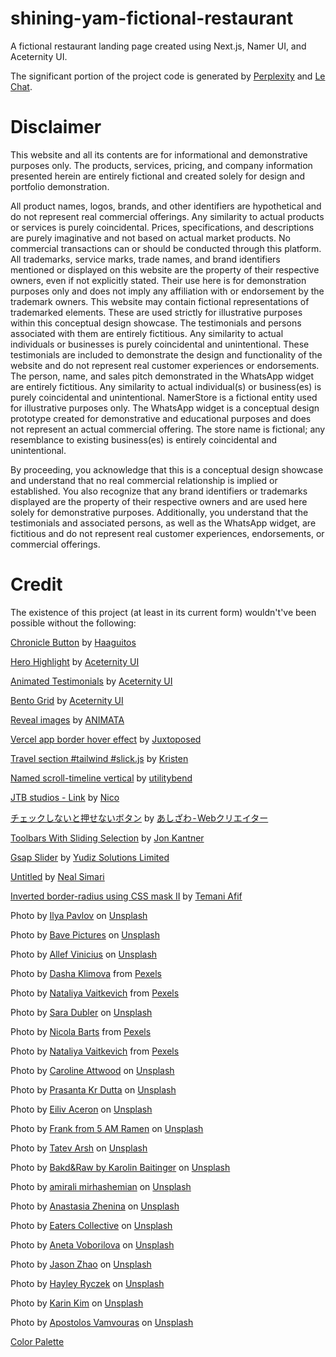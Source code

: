 # shining-yam-fictional-restaurant
A fictional restaurant landing page created using Next.js, Namer UI, and Aceternity UI.

The significant portion of the project code is generated by [Perplexity](https://www.perplexity.ai/) and [Le Chat](https://chat.mistral.ai/chat).

# Disclaimer

This website and all its contents are for informational and demonstrative purposes only. The products, services, pricing, and company information presented herein are entirely fictional and created solely for design and portfolio demonstration.

  All product names, logos, brands, and other identifiers are hypothetical and do not represent real commercial offerings. Any similarity to actual products or services is purely coincidental.
  Prices, specifications, and descriptions are purely imaginative and not based on actual market products.
  No commercial transactions can or should be conducted through this platform.
  All trademarks, service marks, trade names, and brand identifiers mentioned or displayed on this website are the property of their respective owners, even if not explicitly stated. Their use here is for demonstration purposes only and does not imply any affiliation with or endorsement by the trademark owners.
  This website may contain fictional representations of trademarked elements. These are used strictly for illustrative purposes within this conceptual design showcase.
  The testimonials and persons associated with them are entirely fictitious. Any similarity to actual individuals or businesses is purely coincidental and unintentional. These testimonials are included to demonstrate the design and functionality of the website and do not represent real customer experiences or endorsements.
  The person, name, and sales pitch demonstrated in the WhatsApp widget are entirely fictitious. Any similarity to actual individual(s) or business(es) is purely coincidental and unintentional. NamerStore is a fictional entity used for illustrative purposes only.
  The WhatsApp widget is a conceptual design prototype created for demonstrative and educational purposes and does not represent an actual commercial offering. The store name is fictional; any resemblance to existing business(es) is entirely coincidental and unintentional.

By proceeding, you acknowledge that this is a conceptual design showcase and understand that no real commercial relationship is implied or established. You also recognize that any brand identifiers or trademarks displayed are the property of their respective owners and are used here solely for demonstrative purposes. Additionally, you understand that the testimonials and associated persons, as well as the WhatsApp widget, are fictitious and do not represent real customer experiences, endorsements, or commercial offerings.

# Credit

The existence of this project (at least in its current form) wouldn't've been possible without the following:

[Chronicle Button](https://codepen.io/Haaguitos/pen/OJrVZdJ) by [Haaguitos](https://codepen.io/Haaguitos)

[Hero Highlight](https://ui.aceternity.com/components/hero-highlight) by [Aceternity UI](https://ui.aceternity.com/)

[Animated Testimonials](https://ui.aceternity.com/components/animated-testimonials) by [Aceternity UI](https://ui.aceternity.com/)

[Bento Grid](https://ui.aceternity.com/components/bento-grid) by [Aceternity UI](https://ui.aceternity.com/)

[Reveal images](https://animata.design/docs/list/reveal-image) by [ANIMATA](https://animata.design/)

[Vercel app border hover effect](https://codepen.io/Juxtoposed/pen/xxQNozB) by [Juxtoposed](https://codepen.io/Juxtoposed)

[Travel section #tailwind #slick.js](https://codepen.io/kristen17/pen/bGxEqqj) by [Kristen](https://codepen.io/kristen17)

[Named scroll-timeline vertical](https://codepen.io/utilitybend/pen/VwBRNwm) by [utilitybend](https://codepen.io/utilitybend)

[JTB studios - Link](https://codepen.io/zzznicob/pen/GRPgKLM) by [Nico](https://codepen.io/zzznicob)

[チェックしないと押せないボタン](https://codepen.io/ash_creator/pen/JjZReNm) by [あしざわ - Webクリエイター](https://codepen.io/ash_creator)

[Toolbars With Sliding Selection](https://codepen.io/jkantner/pen/OJKZxpv) by [Jon Kantner](https://codepen.io/jkantner)

[Gsap Slider](https://codepen.io/yudizsolutions/pen/YzgXvZJ) by [Yudiz Solutions Limited](https://codepen.io/yudizsolutions)

[Untitled](https://codepen.io/Neal-Simari/pen/wvLvGQp) by [Neal Simari](https://codepen.io/Neal-Simari)

[Inverted border-radius using CSS mask II](https://codepen.io/t_afif/pen/LEPBYvK) by [Temani Afif](https://codepen.io/t_afif)

Photo by [Ilya Pavlov](https://unsplash.com/@ilyapavlov?utm_content=creditCopyText&utm_medium=referral&utm_source=unsplash) on [Unsplash](https://unsplash.com/photos/woman-standing-beside-lights-xE87C_OvVO4?utm_content=creditCopyText&utm_medium=referral&utm_source=unsplash)

Photo by [Bave Pictures](https://unsplash.com/@bavepictures?utm_content=creditCopyText&utm_medium=referral&utm_source=unsplash) on [Unsplash](https://unsplash.com/photos/man-in-gray-crew-neck-t-shirt-standing-beside-white-wall-MbYgpI1D-cA?utm_content=creditCopyText&utm_medium=referral&utm_source=unsplash)

Photo by [Allef Vinicius](https://unsplash.com/@seteph?utm_content=creditCopyText&utm_medium=referral&utm_source=unsplash) on [Unsplash](https://unsplash.com/photos/closed-eye-woman-wearing-brown-hat-YbzfTr0pwLE?utm_content=creditCopyText&utm_medium=referral&utm_source=unsplash)

Photo by [Dasha Klimova](https://www.pexels.com/@doraklimova/) from [Pexels](https://www.pexels.com/photo/shakshuka-with-bread-on-table-9928336/)

Photo by [Nataliya Vaitkevich](https://www.pexels.com/@n-voitkevich/) from [Pexels](https://www.pexels.com/photo/bread-food-salad-healthy-6275096/)

Photo by [Sara Dubler](https://unsplash.com/@ahungryblonde_?utm_content=creditCopyText&utm_medium=referral&utm_source=unsplash) on [Unsplash](https://unsplash.com/photos/salad-on-white-ceramic-bow-l-T_dY6AzzVXU?utm_content=creditCopyText&utm_medium=referral&utm_source=unsplash)

Photo by [Nicola Barts](https://www.pexels.com/@nicola-barts/) from [Pexels](https://www.pexels.com/photo/berries-with-purple-cream-7937351/)

Photo by [Nataliya Vaitkevich](https://www.pexels.com/@n-voitkevich/) from [Pexels](https://www.pexels.com/photo/shakshouka-falafel-hummus-and-pita-breads-on-the-table-6275158/)

Photo by [Caroline Attwood](https://unsplash.com/@_carolineattwood?utm_content=creditCopyText&utm_medium=referral&utm_source=unsplash) on [Unsplash](https://unsplash.com/photos/grilled-fish-cooked-vegetables-and-fork-on-plate-bpPTlXWTOvg?utm_content=creditCopyText&utm_medium=referral&utm_source=unsplash)

Photo by [Prasanta Kr Dutta](https://unsplash.com/@pkddapacific?utm_content=creditCopyText&utm_medium=referral&utm_source=unsplash) on [Unsplash](https://unsplash.com/photos/a-blue-bowl-filled-with-meat-and-veggies-yu8eJpRvlS8?utm_content=creditCopyText&utm_medium=referral&utm_source=unsplash)

Photo by [Eiliv Aceron](https://unsplash.com/@shootdelicious?utm_content=creditCopyText&utm_medium=referral&utm_source=unsplash) on [Unsplash](https://unsplash.com/photos/cooked-food-on-black-bowl-ZuIDLSz3XLg?utm_content=creditCopyText&utm_medium=referral&utm_source=unsplash)

Photo by [Frank from 5 AM Ramen](https://unsplash.com/@5amramen?utm_content=creditCopyText&utm_medium=referral&utm_source=unsplash) on [Unsplash](https://unsplash.com/photos/a-bowl-of-soup-with-an-egg-on-top-egzPIj_8MFA?utm_content=creditCopyText&utm_medium=referral&utm_source=unsplash)

Photo by [Tatev Arsh](https://unsplash.com/@tatography?utm_content=creditCopyText&utm_medium=referral&utm_source=unsplash) on [Unsplash](https://unsplash.com/photos/a-stack-of-pancakes-with-blueberries-and-blackberries-on-a-plate--FYsnChGhbI?utm_content=creditCopyText&utm_medium=referral&utm_source=unsplash)

Photo by [Bakd&Raw by Karolin Baitinger](https://unsplash.com/@bakdandraw?utm_content=creditCopyText&utm_medium=referral&utm_source=unsplash) on [Unsplash](https://unsplash.com/photos/a-white-plate-topped-with-a-green-salad-9cKxdFXg5Xs?utm_content=creditCopyText&utm_medium=referral&utm_source=unsplash)

Photo by [amirali mirhashemian](https://unsplash.com/@amir_v_ali?utm_content=creditCopyText&utm_medium=referral&utm_source=unsplash) on [Unsplash](https://unsplash.com/photos/stainless-steel-bowl-with-food-K9oKpOebg84?utm_content=creditCopyText&utm_medium=referral&utm_source=unsplash)

Photo by [Anastasia Zhenina](https://unsplash.com/@disguise_truth?utm_content=creditCopyText&utm_medium=referral&utm_source=unsplash) on [Unsplash](https://unsplash.com/photos/brown-pie-on-black-tray-Oc5l87aG_kA?utm_content=creditCopyText&utm_medium=referral&utm_source=unsplash)

Photo by [Eaters Collective](https://unsplash.com/@eaterscollective?utm_content=creditCopyText&utm_medium=referral&utm_source=unsplash) on [Unsplash](https://unsplash.com/photos/pesto-pasta-with-sliced-tomatoes-served-on-white-ceramic-plate-12eHC6FxPyg?utm_content=creditCopyText&utm_medium=referral&utm_source=unsplash)

Photo by [Aneta Voborilova](https://unsplash.com/@anetvob?utm_content=creditCopyText&utm_medium=referral&utm_source=unsplash) on [Unsplash](https://unsplash.com/photos/cupcakes-with-white-icing-on-top-RQYAbzjCK6k?utm_content=creditCopyText&utm_medium=referral&utm_source=unsplash)

Photo by [Jason Zhao](https://unsplash.com/@j_zhao?utm_content=creditCopyText&utm_medium=referral&utm_source=unsplash) on [Unsplash](https://unsplash.com/photos/zebra-on-green-grass-field-during-daytime-pwIH-koqkc4?utm_content=creditCopyText&utm_medium=referral&utm_source=unsplash)

Photo by [Hayley Ryczek](https://unsplash.com/@hayleyryczek?utm_content=creditCopyText&utm_medium=referral&utm_source=unsplash) on [Unsplash](https://unsplash.com/photos/bread-on-white-ceramic-plate-HQ22vVXhWcc?utm_content=creditCopyText&utm_medium=referral&utm_source=unsplash)

Photo by [Karin Kim](https://unsplash.com/@karinkim?utm_content=creditCopyText&utm_medium=referral&utm_source=unsplash) on [Unsplash](https://unsplash.com/photos/a-variety-of-sushi-is-displayed-on-a-platter-eTMBxAvc9mc?utm_content=creditCopyText&utm_medium=referral&utm_source=unsplash)

Photo by [Apostolos Vamvouras](https://unsplash.com/@apostolosv?utm_content=creditCopyText&utm_medium=referral&utm_source=unsplash) on [Unsplash](https://unsplash.com/photos/woman-in-white-tank-top-wearing-black-sunglasses---pqqDoAdGo?utm_content=creditCopyText&utm_medium=referral&utm_source=unsplash)

[Color Palette](https://coolors.co/palette/0d0a0b-454955-f3eff5-72b01d-3f7d20)
